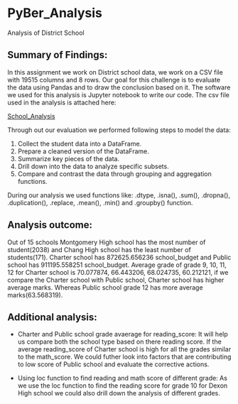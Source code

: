 # PyBer_Analysis
Analysis of District School

## Summary of Findings: 

In this assignment we work on District school data, we work on a CSV file with 19515 columns and 8 rows. Our goal for this challenge is to evaluate the data using Pandas and to draw the conclusion based on it. The software we used for this analysis is Jupyter notebook to write our code.
The csv file used in the analysis is attached here:

[School_Analysis](/Student_Data_Challenge_Starter_Code/Unsolved/Student_Data_Challenge_Starter_Code.ipynb)


Through out our evaluation we performed following steps to model the data:

1. Collect the student data into a DataFrame.
2. Prepare a cleaned version of the DataFrame.
3. Summarize key pieces of the data.
4. Drill down into the data to analyze specific subsets.
5. Compare and contrast the data through grouping and aggregation functions.

During our analysis we used functions like: .dtype, .isna(), .sum(), .dropna(), .duplication(), .replace, .mean(), .min() and .groupby() function. 

## Analysis outcome: 

Out of 15 schools Montgomery High school has the most number of student(2038) and Chang High school has the least number of students(171). Charter school has 872625.656236 school_budget and Public school has 911195.558251 school_budget. Average grade of grade 9, 10, 11, 12 for Charter school is 70.077874, 66.443206, 68.024735, 60.212121, if we compare the Charter school with Public school, Charter school has higher average marks. Whereas Public school grade 12 has more average marks(63.568319). 


## Additional analysis: 

- Charter and Public school grade avaerage for reading_score: It will help us compare both the school type based on there reading score. If the average reading_score of Charter school is high for all the grades similar to the math_score. We could futher look into factors that are contributing to low score of Public school and evaluate the corrective actions.

- Using loc function to find reading and math score of different grade: As we use the loc function to find the reading score for grade 10 for Dexon High school we could also drill down the analysis of different grades. 
